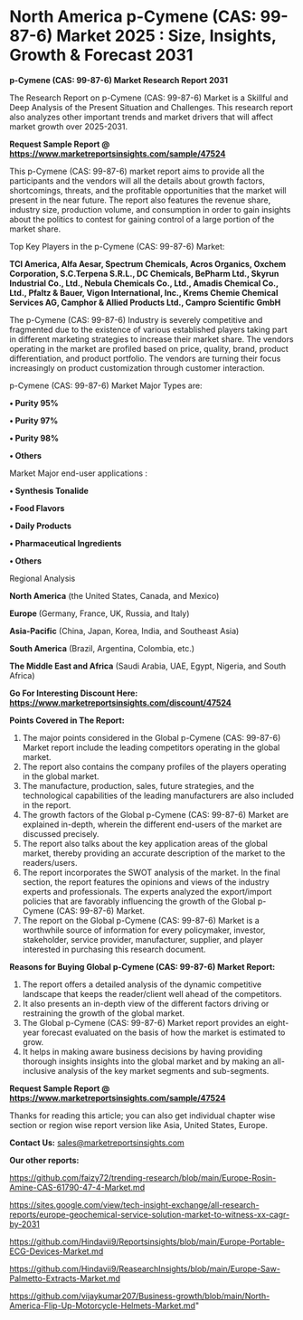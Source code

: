 # North America p-Cymene (CAS: 99-87-6) Market 2025 : Size, Insights, Growth & Forecast 2031

<strong>p-Cymene (CAS: 99-87-6) Market Research Report 2031</strong>

The Research Report on p-Cymene (CAS: 99-87-6) Market is a Skillful and Deep Analysis of the Present Situation and Challenges. This research report also analyzes other important trends and market drivers that will affect market growth over 2025-2031.

<strong>Request Sample Report @ <a href=https://www.marketreportsinsights.com/sample/47524>https://www.marketreportsinsights.com/sample/47524</a></strong>

This p-Cymene (CAS: 99-87-6) market report aims to provide all the participants and the vendors will all the details about growth factors, shortcomings, threats, and the profitable opportunities that the market will present in the near future. The report also features the revenue share, industry size, production volume, and consumption in order to gain insights about the politics to contest for gaining control of a large portion of the market share.

Top Key Players in the p-Cymene (CAS: 99-87-6) Market:

<strong>TCI America, Alfa Aesar, Spectrum Chemicals, Acros Organics, Oxchem Corporation, S.C.Terpena S.R.L., DC Chemicals, BePharm Ltd., Skyrun Industrial Co., Ltd., Nebula Chemicals Co., Ltd., Amadis Chemical Co., Ltd., Pfaltz & Bauer, Vigon International, Inc., Krems Chemie Chemical Services AG, Camphor & Allied Products Ltd., Campro Scientific GmbH</strong>

The p-Cymene (CAS: 99-87-6) Industry is severely competitive and fragmented due to the existence of various established players taking part in different marketing strategies to increase their market share. The vendors operating in the market are profiled based on price, quality, brand, product differentiation, and product portfolio. The vendors are turning their focus increasingly on product customization through customer interaction.

p-Cymene (CAS: 99-87-6) Market Major Types are:

<strong>•  Purity 95%

•  Purity 97%

•  Purity 98%

•  Others</strong>

Market Major end-user applications :

<strong>•  Synthesis Tonalide

•  Food Flavors

•  Daily Products

•  Pharmaceutical Ingredients

•  Others</strong>

Regional Analysis

</u><strong><b>North America</b></strong> (the United States, Canada, and Mexico)

<strong><b>Europe </b></strong>(Germany, France, UK, Russia, and Italy)

<strong><b>Asia-Pacific</b></strong> (China, Japan, Korea, India, and Southeast Asia)

<strong><b>South America</b></strong> (Brazil, Argentina, Colombia, etc.)

<strong><b>The Middle East and Africa</b></strong> (Saudi Arabia, UAE, Egypt, Nigeria, and South Africa)

<strong>Go For Interesting Discount Here: <a href=https://www.marketreportsinsights.com/discount/47524>https://www.marketreportsinsights.com/discount/47524</a></strong>

<strong>Points Covered in The Report:</strong>
<ol>
  <li>The major points considered in the Global p-Cymene (CAS: 99-87-6) Market report include the leading competitors operating in the global market.</li>
  <li>The report also contains the company profiles of the players operating in the global market.</li>
  <li>The manufacture, production, sales, future strategies, and the technological capabilities of the leading manufacturers are also included in the report.</li>
  <li>The growth factors of the Global p-Cymene (CAS: 99-87-6) Market are explained in-depth, wherein the different end-users of the market are discussed precisely.</li>
  <li>The report also talks about the key application areas of the global market, thereby providing an accurate description of the market to the readers/users.</li>
  <li>The report incorporates the SWOT analysis of the market. In the final section, the report features the opinions and views of the industry experts and professionals. The experts analyzed the export/import policies that are favorably influencing the growth of the Global p-Cymene (CAS: 99-87-6) Market.</li>
  <li>The report on the Global p-Cymene (CAS: 99-87-6) Market is a worthwhile source of information for every policymaker, investor, stakeholder, service provider, manufacturer, supplier, and player interested in purchasing this research document.</li>
</ol>
<strong>Reasons for Buying Global p-Cymene (CAS: 99-87-6) Market Report:</strong>

<ol>
  <li>The report offers a detailed analysis of the dynamic competitive landscape that keeps the reader/client well ahead of the competitors.</li>
  <li>It also presents an in-depth view of the different factors driving or restraining the growth of the global market.</li>
  <li>The Global p-Cymene (CAS: 99-87-6) Market report provides an eight-year forecast evaluated on the basis of how the market is estimated to grow.</li>
  <li>It helps in making aware business decisions by having providing thorough insights insights into the global market and by making an all-inclusive analysis of the key market segments and sub-segments.</li>
</ol>
<strong>Request Sample Report @ <a href=https://www.marketreportsinsights.com/sample/47524>https://www.marketreportsinsights.com/sample/47524</a></strong>


Thanks for reading this article; you can also get individual chapter wise section or region wise report version like Asia, United States, Europe.

<strong>Contact Us:</strong>
sales@marketreportsinsights.com

<strong>Our other reports:</strong>

<a href=https://github.com/faizy72/trending-research/blob/main/Europe-Rosin-Amine-CAS-61790-47-4-Market.md>https://github.com/faizy72/trending-research/blob/main/Europe-Rosin-Amine-CAS-61790-47-4-Market.md</a>

<a href=https://sites.google.com/view/tech-insight-exchange/all-research-reports/europe-geochemical-service-solution-market-to-witness-xx-cagr-by-2031>https://sites.google.com/view/tech-insight-exchange/all-research-reports/europe-geochemical-service-solution-market-to-witness-xx-cagr-by-2031</a>

<a href=https://github.com/Hindavii9/Reportsinsights/blob/main/Europe-Portable-ECG-Devices-Market.md>https://github.com/Hindavii9/Reportsinsights/blob/main/Europe-Portable-ECG-Devices-Market.md</a>

<a href=https://github.com/Hindavii9/ReasearchInsights/blob/main/Europe-Saw-Palmetto-Extracts-Market.md>https://github.com/Hindavii9/ReasearchInsights/blob/main/Europe-Saw-Palmetto-Extracts-Market.md</a>

<a href=https://github.com/vijaykumar207/Business-growth/blob/main/North-America-Flip-Up-Motorcycle-Helmets-Market.md>https://github.com/vijaykumar207/Business-growth/blob/main/North-America-Flip-Up-Motorcycle-Helmets-Market.md</a>"
